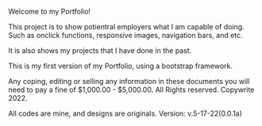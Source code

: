 Welcome to my Portfolio!

This project is to show potientral employers what I am capable of doing. Such as onclick functions, responsive images, navigation bars, and etc.

It is also shows my projects that I have done in the past.

This is my first version of my Portfolio, using a bootstrap framework.

Any coping, editing or selling any information in these documents you will need to pay a fine of $1,000.00 - $5,000.00. All Rights reserved. Copywrite 2022.

All codes are mine, and designs are originals.
Version: v.5-17-22(0.0.1a)
